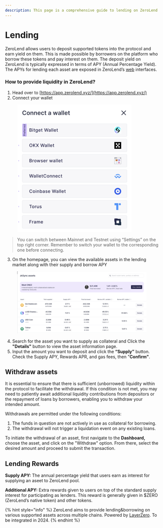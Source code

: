 ```yaml
---
description: This page is a comprehensive guide to lending on ZeroLend.
---
```


# Lending

ZeroLend allows users to deposit supported tokens into the protocol and earn yield on them. This is made possible by borrowers on the platform who borrow these tokens and pay interest on them. The deposit yield on ZeroLend is typically expressed in terms of APY (Annual Percentage Yield). The APYs for lending each asset are exposed in ZeroLend’s [web](https://app.zerolend.xyz/) interfaces.

### How to provide liquidity in ZeroLend?

1. Head over to [https://app.zerolend.xyz/](https://app.zerolend.xyz/)
2. Connect your wallet

<figure><img src="../../.gitbook/assets/image (16).png" alt="" width="375"><figcaption></figcaption></figure>

> You can switch between Mainnet and Testnet using “Settings” on the top right corner. Remember to switch your wallet to the corresponding one before connecting.

3. On the homepage, you can view the available assets in the lending market along with their supply and borrow APY

<figure><img src="../../.gitbook/assets/image (17).png" alt=""><figcaption></figcaption></figure>

4. Search for the asset you want to supply as collateral and Click the **"Details"** button to view the asset information page.
5. Input the amount you want to deposit and click the **“Supply”** button. Check the Supply APY, Rewards APR, and gas fees, then "**Confirm"**.

## Withdraw assets

It is essential to ensure that there is sufficient (unborrowed) liquidity within the protocol to facilitate the withdrawal. If this condition is not met, you may need to patiently await additional liquidity contributions from depositors or the repayment of loans by borrowers, enabling you to withdraw your intended amount.

Withdrawals are permitted under the following conditions:

1. The funds in question are not actively in use as collateral for borrowing.
2. The withdrawal will not trigger a liquidation event on any existing loans.

To initiate the withdrawal of an asset, first navigate to the **Dashboard,** choose the asset, and click on the "Withdraw" option. From there, select the desired amount and proceed to submit the transaction.

## Lending Rewards

**Supply APY:** The annual percentage yield that users earn as interest for supplying an aseet to ZeroLend pool.

**Additional APY:** Extra rewards given to users on top of the standard supply interest for participating as lenders. This reward is generally given in $ZERO (ZeroLend’s native token) and other tokens.

{% hint style="info" %}
ZeroLend aims to provide lending\&borrowing on various supported assets across multiple chains. Powered by [LayerZero](https://layerzero.network/). To be integrated in 2024.&#x20;
{% endhint %}
